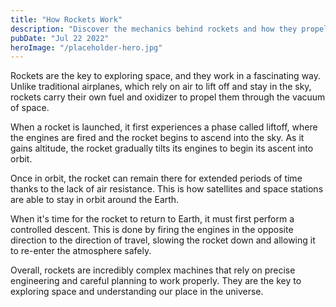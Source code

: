 ```yaml
---
title: "How Rockets Work"
description: "Discover the mechanics behind rockets and how they propel spacecraft into orbit and beyond, including liftoff, ascent, and controlled descent."
pubDate: "Jul 22 2022"
heroImage: "/placeholder-hero.jpg"
---
```


Rockets are the key to exploring space, and they work in a fascinating way. Unlike traditional airplanes, which rely on air to lift off and stay in the sky, rockets carry their own fuel and oxidizer to propel them through the vacuum of space.

When a rocket is launched, it first experiences a phase called liftoff, where the engines are fired and the rocket begins to ascend into the sky. As it gains altitude, the rocket gradually tilts its engines to begin its ascent into orbit.

Once in orbit, the rocket can remain there for extended periods of time thanks to the lack of air resistance. This is how satellites and space stations are able to stay in orbit around the Earth.

When it's time for the rocket to return to Earth, it must first perform a controlled descent. This is done by firing the engines in the opposite direction to the direction of travel, slowing the rocket down and allowing it to re-enter the atmosphere safely.

Overall, rockets are incredibly complex machines that rely on precise engineering and careful planning to work properly. They are the key to exploring space and understanding our place in the universe.
